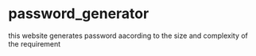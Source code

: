 # password_generator
this website generates password aacording to the size and complexity of the requirement
